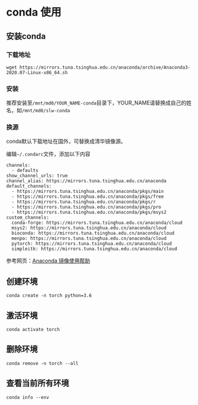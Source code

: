 # conda 使用

## 安装conda

### 下载地址

`wget https://mirrors.tuna.tsinghua.edu.cn/anaconda/archive/Anaconda3-2020.07-Linux-x86_64.sh`

### 安装

推荐安装至`/mnt/md0/YOUR_NAME-conda`目录下，YOUR_NAME请替换成自己的姓名，如`/mnt/md0/slw-conda`

### 换源

conda默认下载地址在国外，可替换成清华镜像源。

编辑`~/.condarc`文件，添加以下内容

```
channels:
  - defaults
show_channel_urls: true
channel_alias: https://mirrors.tuna.tsinghua.edu.cn/anaconda
default_channels:
  - https://mirrors.tuna.tsinghua.edu.cn/anaconda/pkgs/main
  - https://mirrors.tuna.tsinghua.edu.cn/anaconda/pkgs/free
  - https://mirrors.tuna.tsinghua.edu.cn/anaconda/pkgs/r
  - https://mirrors.tuna.tsinghua.edu.cn/anaconda/pkgs/pro
  - https://mirrors.tuna.tsinghua.edu.cn/anaconda/pkgs/msys2
custom_channels:
  conda-forge: https://mirrors.tuna.tsinghua.edu.cn/anaconda/cloud
  msys2: https://mirrors.tuna.tsinghua.edu.cn/anaconda/cloud
  bioconda: https://mirrors.tuna.tsinghua.edu.cn/anaconda/cloud
  menpo: https://mirrors.tuna.tsinghua.edu.cn/anaconda/cloud
  pytorch: https://mirrors.tuna.tsinghua.edu.cn/anaconda/cloud
  simpleitk: https://mirrors.tuna.tsinghua.edu.cn/anaconda/cloud
```
参考网页：[Anaconda 镜像使用帮助](https://mirrors.tuna.tsinghua.edu.cn/help/anaconda/)

## 创建环境

`conda create -n torch python=3.6`

## 激活环境

`conda activate torch`

## 删除环境

`conda remove -n torch --all`

## 查看当前所有环境

`conda info --env`